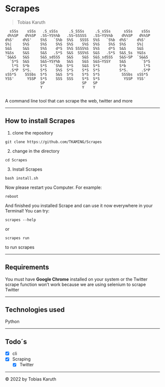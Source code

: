 # Scrapes
> Tobias Karuth
```
  sSSs    sSSs   .S_sSSs     .S_SSSs     .S_sSSs      sSSs    sSSs  
 d%%SP   d%%SP  .SS~YS%%b   .SS~SSSSS   .SS~YS%%b    d%%SP   d%%SP  
d%S'    d%S'    S%S   `S%b  S%S   SSSS  S%S   `S%b  d%S'    d%S'    
S%|     S%S     S%S    S%S  S%S    S%S  S%S    S%S  S%S     S%|     
S&S     S&S     S%S    d*S  S%S SSSS%S  S%S    d*S  S&S     S&S     
Y&Ss    S&S     S&S   .S*S  S&S  SSS%S  S&S   .S*S  S&S_Ss  Y&Ss    
`S&&S   S&S     S&S_sdSSS   S&S    S&S  S&S_sdSSS   S&S~SP  `S&&S   
  `S*S  S&S     S&S~YSY%b   S&S    S&S  S&S~YSSY    S&S       `S*S  
   l*S  S*b     S*S   `S%b  S*S    S&S  S*S         S*b        l*S  
  .S*P  S*S.    S*S    S%S  S*S    S*S  S*S         S*S.      .S*P  
sSS*S    SSSbs  S*S    S&S  S*S    S*S  S*S          SSSbs  sSS*S   
YSS'      YSSP  S*S    SSS  SSS    S*S  S*S           YSSP  YSS'    
                SP                 SP   SP                          
                Y                  Y    Y                           
                                                                    
```
A command line tool that can scrape the web, twitter and more

---

## How to install Scrapes

1. clone the repository
```
git clone https://github.com/TKAMING/Scrapes
```

2. change in the directory
```
cd Scrapes
```

3. Install Scrapes
```
bash install.sh
```

Now please restart you Computer. For example:
```
reboot
```

And finished you installed Scrape and can use it now everywhere in your Terminal! You can try:
```
scrapes --help
```
or
```
scrapes run
```
to run scrapes

---

## Requirements
You must have **Google Chrome** installed on your system or the Twitter scrape function won’t work because we are using selenium to scrape Twitter

---

## Technologies used
Python

---

## Todo´s

- [X] cli
- [X] Scraping
  - [X] Twitter

---
  
  <!-- copyright -->
© 2022 by Tobias Karuth
